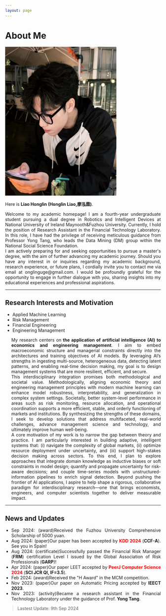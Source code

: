 ```yaml
---
layout: page
---
```



<style>
    .timeline {
        text-align: justify;
        text-justify: inter-word;
        list-style-type: disc;
        padding-left: 20px; /* 稍微调整一下缩进 */
    }
</style>

# About Me

<img src="/images/Honglin.jpg" class="floatpic" width="360" height="480">

Here is **Liao Honglin (Honglin Liao,廖泓霖)**.

<style>
    .justify-text {
        text-align: justify;
    }
</style>

<div class="justify-text">
    Welcome to my academic homepage! I am a fourth-year undergraduate student pursuing a dual degree in Robotics and Intelligent Devices at National University of Ireland Maynooth&Fuzhou University. Currently, I hold the position of Research Assistant in the Financial Technology Laboratory. In this role, I have had the privilege of receiving meticulous guidance from Professor Yong Tang, who leads the Data Mining (DM) group within the National Social Science Foundation.
    <br>
   I am actively preparing for and seeking opportunities to pursue a master's degree, with the aim of further advancing my academic journey. Should you have any interest in or inquiries regarding my academic background, research experience, or future plans, I cordially invite you to contact me via email at onglinguge@gmail.com. I would be profoundly grateful for the opportunity to engage in further dialogue with you, sharing insights into my educational experiences and professional aspirations.
</div>

---

## Research Interests and Motivation

- Applied Machine Learning
- Risk Management
- Financial Engineering
- Engineering Management

<ul class="timeline">

My research centers on<strong> the application of artificial intelligence (AI) to economics and engineering management</strong>. I aim to embed macroeconomic structure and managerial constraints directly into the architectures and training objectives of AI models. By leveraging AI’s strengths in ingesting multi-source, heterogeneous data, detecting latent patterns, and enabling real-time decision making, my goal is to design management systems that are more resilient, efficient, and secure.
<br>This interdisciplinary integration promises both methodological and societal value. Methodologically, aligning economic theory and engineering management principles with modern machine learning can enhance model robustness, interpretability, and generalization in complex system settings. Societally, better system-level performance in areas such as risk monitoring, resource allocation, and operational coordination supports a more efficient, stable, and orderly functioning of markets and institutions. By synthesizing the strengths of these domains, I seek to develop solutions that address multifaceted, real-world challenges, advance management science and technology, and ultimately improve human well-being.
<br>A core motivation of my work is to narrow the gap between theory and practice. I am particularly interested in building adaptive, intelligent systems that: (i) navigate the complexity of global markets, (ii) optimize resource deployment under uncertainty, and (iii) support high-stakes decision making across sectors. To this end, I plan to explore approaches that integrate domain knowledge as inductive biases or soft constraints in model design; quantify and propagate uncertainty for risk-aware decisions; and couple time-series models with unstructured-information pipelines to enrich signal detection. Beyond pushing the frontier of AI applications, I aspire to help shape a rigorous, collaborative paradigm for interdisciplinary research—one that brings economists, engineers, and computer scientists together to deliver measurable impact.

</ul>

---
## News and Updates

<ul class="timeline">
    <li>Sep 2024: (award)Received the Fuzhou University Comprehensive Scholarship of 5000 yuan.</li>
    <li>Aug 2024: (paper)Our paper has been accepted by <strong><font color='red'>KDD 2024</font></strong> (<strong>CCF-A</strong>). See you in Spain!</li>
    <li>Aug 2024: (certificate)Successfully passed the Financial Risk Manager (<strong>FRM</strong>) certification Level I issued by the Global Association of Risk Professionals (<strong>GARP</strong>)!</li>
    <li>Apr 2024: (paper)Our paper LEET accepted by <strong><font color='red'>PeerJ Computer Science 2024</font></strong> (<strong>SCI JCR QI, IF=3.5</strong>).</li> 
    <li>Feb 2024: (award)Received the "H Award" in the MCM competition.</li>
    <li>Nov 2023: (paper)Our paper on Automatic Pricing accepted by <strong>IEECT 2023</strong>.</li>
    <li>Nov 2023: (activity)Became a research assistant in the Financial Technology Laboratory under the guidance of Prof. <strong>Yong Tang</strong>.</li>




</ul>

> Lastest Update: 9th Sep 2024 
